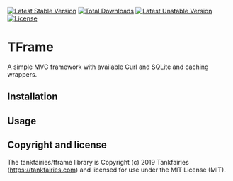 [![Latest Stable Version](https://poser.pugx.org/tankfairies/tframe/v/stable)](https://packagist.org/packages/tankfairies/tframe)
[![Total Downloads](https://poser.pugx.org/tankfairies/tframe/downloads)](https://packagist.org/packages/tankfairies/tframe)
[![Latest Unstable Version](https://poser.pugx.org/tankfairies/tframe/v/unstable)](https://packagist.org/packages/tankfairies/tframe)
[![License](https://poser.pugx.org/tankfairies/tframe/license)](https://packagist.org/packages/tankfairies/tframe)


# TFrame
A simple MVC framework with available Curl and SQLite and caching wrappers.

## Installation

## Usage

## Copyright and license

The tankfairies/tframe library is Copyright (c) 2019 Tankfairies (https://tankfairies.com) and licensed for use under the MIT License (MIT).
